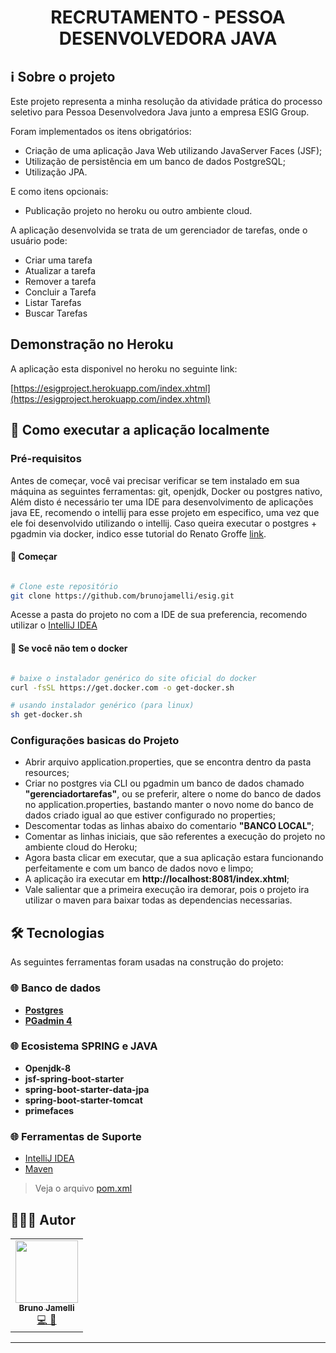 <h1 align="center" style="font-weight:bold;">
    RECRUTAMENTO - PESSOA DESENVOLVEDORA JAVA
</h1>

## ℹ️ Sobre o projeto
Este projeto representa a minha resolução da atividade prática do processo seletivo para Pessoa Desenvolvedora Java junto a empresa ESIG Group.

Foram implementados os itens obrigatórios:

- Criação de uma aplicação Java Web utilizando JavaServer Faces (JSF);
- Utilização de persistência em um banco de dados PostgreSQL;
- Utilização JPA.

E como itens opcionais:

- Publicação projeto no heroku ou outro ambiente cloud.

<p>A aplicação desenvolvida se trata de um gerenciador de tarefas, onde o usuário pode:</p>

- Criar uma tarefa
- Atualizar a tarefa
- Remover a tarefa
- Concluir a Tarefa
- Listar Tarefas
- Buscar Tarefas
## Demonstração no Heroku
A aplicação esta disponivel no heroku no seguinte link:

[https://esigproject.herokuapp.com/index.xhtml](https://esigproject.herokuapp.com/index.xhtml)

## 🚀 Como executar a aplicação localmente
### Pré-requisitos
Antes de começar, você vai precisar verificar se tem instalado em sua máquina as seguintes ferramentas: git, openjdk, Docker ou postgres nativo, Além disto é necessário ter uma IDE para desenvolvimento de aplicações java EE, recomendo o intellij para esse projeto em especifico, uma vez que ele foi desenvolvido utilizando o intellij. Caso queira executar o postgres + pgadmin via docker, 
indico esse tutorial do Renato Groffe [link](https://renatogroffe.medium.com/postgresql-pgadmin-4-docker-compose-montando-rapidamente-um-ambiente-para-uso-55a2ab230b89).

#### 🏁 Começar
```bash

# Clone este repositório
git clone https://github.com/brunojamelli/esig.git

```

Acesse a pasta do projeto no com a IDE de sua preferencia, recomendo utilizar o [IntelliJ IDEA](https://www.jetbrains.com/pt-br/idea/download/#section=linux) 
#### 🐳 Se você não tem o docker
```bash

# baixe o instalador genérico do site oficial do docker
curl -fsSL https://get.docker.com -o get-docker.sh

# usando instalador genérico (para linux)
sh get-docker.sh

```
### Configurações basicas do Projeto
- Abrir arquivo application.properties, que se encontra dentro da pasta resources;
- Criar no postgres via CLI ou pgadmin um banco de dados chamado **"gerenciadortarefas"**, ou se preferir, altere o nome do banco de dados no application.properties, bastando manter o novo nome do banco de dados criado igual ao que estiver configurado no properties;
- Descomentar todas as linhas abaixo do comentario **"BANCO LOCAL"**;
- Comentar as linhas iniciais, que são referentes a execução do projeto no ambiente cloud do Heroku;
- Agora basta clicar em executar, que a sua aplicação estara funcionando perfeitamente e com um banco de dados novo e limpo;
- A aplicação ira executar em **http://localhost:8081/index.xhtml**;
- Vale salientar que a primeira execução ira demorar, pois o projeto ira utilizar o maven para baixar todas as dependencias necessarias.

## 🛠 Tecnologias

As seguintes ferramentas foram usadas na construção do projeto:

### 🌐 **Banco de dados** 
- **[Postgres](https://expressjs.com/)**
- **[PGadmin 4](https://github.com/arb/celebrate)**

### 🌐 **Ecosistema SPRING e JAVA**
- **Openjdk-8**
- **jsf-spring-boot-starter**
- **spring-boot-starter-data-jpa**
- **spring-boot-starter-tomcat**
- **primefaces**

### 🌐 **Ferramentas de Suporte**
- [IntelliJ IDEA](https://www.jetbrains.com/pt-br/idea/download/#section=linux) 
- [Maven](https://maven.apache.org/)

> Veja o arquivo [pom.xml](https://github.com/brunojamelli/esig/blob/master/pom.xml)

## 👩🏽‍💻 Autor
<table>
  <tr>
    <td align="center"><a href="https://github.com/brunojamelli"><img src="https://avatars0.githubusercontent.com/u/21262825?s=400&u=8d99e00b964f6e0eb0684b34b9094a6c6163b65e&v=4" width="100px;" alt=""/><br /><sub><b>Bruno Jamelli</b></sub></a><br /><a href="https://github.com/brunojamelli/potianuncios-api" title="Code">💻 🎨</a></td>
  <tr>
</table>

---